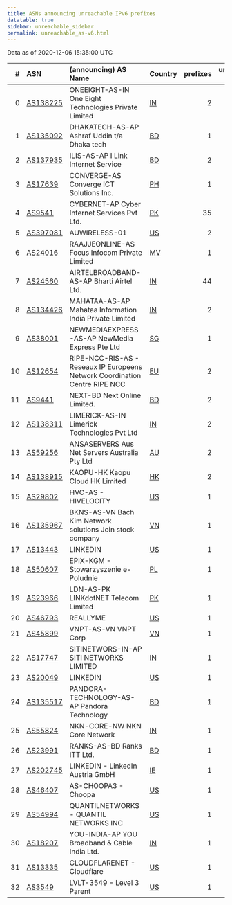 ```yaml
---
title: ASNs announcing unreachable IPv6 prefixes
datatable: true
sidebar: unreachable_sidebar
permalink: unreachable_as-v6.html
---
```


Data as of 2020-12-06 15:35:00 UTC

<div class="datatable-begin"></div>

|   # | ASN                                      | (announcing) AS Name                                                        | Country                      |   prefixes |   unreachable /48s |
|----:|:-----------------------------------------|:----------------------------------------------------------------------------|:-----------------------------|-----------:|-------------------:|
|   0 | [AS138225](unreachable_AS138225-v6.html) | ONEEIGHT-AS-IN One Eight Technologies Private Limited                       | [IN](unreachable_in-v6.html) |          2 |             131072 |
|   1 | [AS135092](unreachable_AS135092-v6.html) | DHAKATECH-AS-AP Ashraf Uddin t/a Dhaka tech                                 | [BD](unreachable_bd-v6.html) |          1 |              65536 |
|   2 | [AS137935](unreachable_AS137935-v6.html) | ILIS-AS-AP I Link Internet Service                                          | [BD](unreachable_bd-v6.html) |          2 |               8192 |
|   3 | [AS17639](unreachable_AS17639-v6.html)   | CONVERGE-AS Converge ICT Solutions Inc.                                     | [PH](unreachable_ph-v6.html) |          1 |               4096 |
|   4 | [AS9541](unreachable_AS9541-v6.html)     | CYBERNET-AP Cyber Internet Services Pvt Ltd.                                | [PK](unreachable_pk-v6.html) |         35 |               3605 |
|   5 | [AS397081](unreachable_AS397081-v6.html) | AUWIRELESS-01                                                               | [US](unreachable_us-v6.html) |          2 |                257 |
|   6 | [AS24016](unreachable_AS24016-v6.html)   | RAAJJEONLINE-AS Focus Infocom Private Limited                               | [MV](unreachable_mv-v6.html) |          1 |                256 |
|   7 | [AS24560](unreachable_AS24560-v6.html)   | AIRTELBROADBAND-AS-AP Bharti Airtel Ltd.                                    | [IN](unreachable_in-v6.html) |         44 |                 44 |
|   8 | [AS134426](unreachable_AS134426-v6.html) | MAHATAA-AS-AP Mahataa Information India Private Limited                     | [IN](unreachable_in-v6.html) |          2 |                 32 |
|   9 | [AS38001](unreachable_AS38001-v6.html)   | NEWMEDIAEXPRESS-AS-AP NewMedia Express Pte Ltd                              | [SG](unreachable_sg-v6.html) |          1 |                 16 |
|  10 | [AS12654](unreachable_AS12654-v6.html)   | RIPE-NCC-RIS-AS - Reseaux IP Europeens Network Coordination Centre RIPE NCC | [EU](unreachable_eu-v6.html) |          2 |                  2 |
|  11 | [AS9441](unreachable_AS9441-v6.html)     | NEXT-BD Next Online Limited.                                                | [BD](unreachable_bd-v6.html) |          2 |                  2 |
|  12 | [AS138311](unreachable_AS138311-v6.html) | LIMERICK-AS-IN Limerick Technologies Pvt Ltd                                | [IN](unreachable_in-v6.html) |          2 |                  2 |
|  13 | [AS59256](unreachable_AS59256-v6.html)   | ANSASERVERS Aus Net Servers Australia Pty Ltd                               | [AU](unreachable_au-v6.html) |          2 |                  2 |
|  14 | [AS138915](unreachable_AS138915-v6.html) | KAOPU-HK Kaopu Cloud HK Limited                                             | [HK](unreachable_hk-v6.html) |          2 |                  2 |
|  15 | [AS29802](unreachable_AS29802-v6.html)   | HVC-AS - HIVELOCITY                                                         | [US](unreachable_us-v6.html) |          1 |                  1 |
|  16 | [AS135967](unreachable_AS135967-v6.html) | BKNS-AS-VN Bach Kim Network solutions Join stock company                    | [VN](unreachable_vn-v6.html) |          1 |                  1 |
|  17 | [AS13443](unreachable_AS13443-v6.html)   | LINKEDIN                                                                    | [US](unreachable_us-v6.html) |          1 |                  1 |
|  18 | [AS50607](unreachable_AS50607-v6.html)   | EPIX-KGM - Stowarzyszenie e-Poludnie                                        | [PL](unreachable_pl-v6.html) |          1 |                  1 |
|  19 | [AS23966](unreachable_AS23966-v6.html)   | LDN-AS-PK LINKdotNET Telecom Limited                                        | [PK](unreachable_pk-v6.html) |          1 |                  1 |
|  20 | [AS46793](unreachable_AS46793-v6.html)   | REALLYME                                                                    | [US](unreachable_us-v6.html) |          1 |                  1 |
|  21 | [AS45899](unreachable_AS45899-v6.html)   | VNPT-AS-VN VNPT Corp                                                        | [VN](unreachable_vn-v6.html) |          1 |                  1 |
|  22 | [AS17747](unreachable_AS17747-v6.html)   | SITINETWORS-IN-AP SITI NETWORKS LIMITED                                     | [IN](unreachable_in-v6.html) |          1 |                  1 |
|  23 | [AS20049](unreachable_AS20049-v6.html)   | LINKEDIN                                                                    | [US](unreachable_us-v6.html) |          1 |                  1 |
|  24 | [AS135517](unreachable_AS135517-v6.html) | PANDORA-TECHNOLOGY-AS-AP Pandora Technology                                 | [BD](unreachable_bd-v6.html) |          1 |                  1 |
|  25 | [AS55824](unreachable_AS55824-v6.html)   | NKN-CORE-NW NKN Core Network                                                | [IN](unreachable_in-v6.html) |          1 |                  1 |
|  26 | [AS23991](unreachable_AS23991-v6.html)   | RANKS-AS-BD Ranks ITT Ltd.                                                  | [BD](unreachable_bd-v6.html) |          1 |                  1 |
|  27 | [AS202745](unreachable_AS202745-v6.html) | LINKEDIN - LinkedIn Austria GmbH                                            | [IE](unreachable_ie-v6.html) |          1 |                  1 |
|  28 | [AS46407](unreachable_AS46407-v6.html)   | AS-CHOOPA3 - Choopa                                                         | [US](unreachable_us-v6.html) |          1 |                  1 |
|  29 | [AS54994](unreachable_AS54994-v6.html)   | QUANTILNETWORKS - QUANTIL NETWORKS INC                                      | [US](unreachable_us-v6.html) |          1 |                  1 |
|  30 | [AS18207](unreachable_AS18207-v6.html)   | YOU-INDIA-AP YOU Broadband &amp; Cable India Ltd.                           | [IN](unreachable_in-v6.html) |          1 |                  1 |
|  31 | [AS13335](unreachable_AS13335-v6.html)   | CLOUDFLARENET - Cloudflare                                                  | [US](unreachable_us-v6.html) |          1 |                  1 |
|  32 | [AS3549](unreachable_AS3549-v6.html)     | LVLT-3549 - Level 3 Parent                                                  | [US](unreachable_us-v6.html) |          1 |                  1 |

<div class="datatable-end"></div>